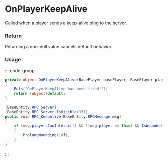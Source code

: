 # OnPlayerKeepAlive
<Badge type="info" text="Player"/><Badge type="danger" text="Carbon Compatible"/><Badge type="warning" text="Oxide Compatible"/>
Called when a player sends a keep-alive ping to the server.

### Return
Returning a non-null value cancels default behavior.

### Usage
::: code-group
```csharp [Example]
private object OnPlayerKeepAlive(BasePlayer basePlayer, BasePlayer player)
{
	Puts("OnPlayerKeepAlive has been fired!");
	return (object)default;
}
```
```csharp [Source — Assembly-CSharp @ BasePlayer]
[BaseEntity.RPC_Server]
[BaseEntity.RPC_Server.IsVisible(3f)]
public void RPC_KeepAlive(BaseEntity.RPCMessage msg)
{
	if (msg.player.CanInteract() && !(msg.player == this) && IsWounded())
	{
		ProlongWounding(10f);
	}
}

```
:::
